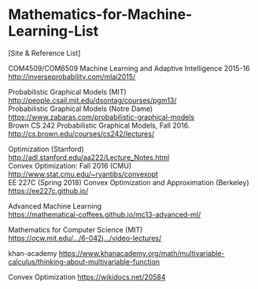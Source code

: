 # Mathematics-for-Machine-Learning-List
[Site &amp; Reference List]

COM4509/COM6509 Machine Learning and Adaptive Intelligence 2015-16  
http://inverseprobability.com/mlai2015/  

Probabilistic Graphical Models (MIT)	  
http://people.csail.mit.edu/dsontag/courses/pgm13/  
Probabilistic Graphical Models (Notre Dame)	  
https://www.zabaras.com/probabilistic-graphical-models  
Brown CS 242 Probabilistic Graphical Models, Fall 2016.	  
http://cs.brown.edu/courses/cs242/lectures/  

Optimization (Stanford)	  
http://adl.stanford.edu/aa222/Lecture_Notes.html  
Convex Optimization: Fall 2016 (CMU)	  
http://www.stat.cmu.edu/~ryantibs/convexopt	  
EE 227C (Spring 2018) Convex Optimization and Approximation (Berkeley)	  
https://ee227c.github.io/  

Advanced Machine Learning	  
https://mathematical-coffees.github.io/mc13-advanced-ml/  

Mathematics for Computer Science (MIT)	  
https://ocw.mit.edu/.../6-042j.../video-lectures/  

khan-academy
https://www.khanacademy.org/math/multivariable-calculus/thinking-about-multivariable-function

Convex Optimization
https://wikidocs.net/20584

